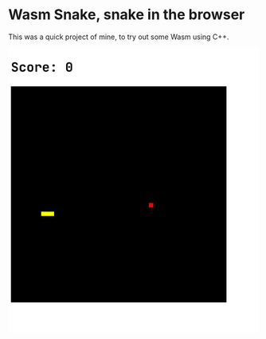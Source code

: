 # Wasm Snake, snake in the browser

This was a quick project of mine, to try out some Wasm using C++.

![alt text](https://github.com/meindertduin/wasm_snake/blob/main/docs/wasm_snake.png)
